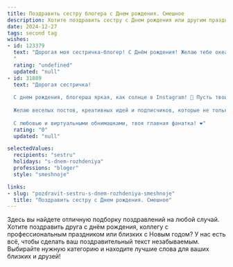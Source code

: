 ```yaml
---
title: Поздравить сестру блогера c Днем рождения. Смешное
description: Хотите поздравить сестру c Днем рождения или другим праздником? Наш ИИ создаст незабываемое поздравление, а вы обязательно выделитесь среди других.  
date: 2024-12-27
tags: second tag
wishes:
- id: 123379
  text: "Дорогая моя сестричка-блогер! С Днём рождения! Желаю тебе океан лайков, море вдохновения и чтоб твой контент взлетел выше всех облаков (и даже выше моей зарплаты!).  Пусть подписчики множатся, как кролики, а хейтеры останутся с носом, похожим на твою первую неудачную селфи-палку.  Будь всегда на позитиве,  шути, как бог, и никогда не теряй своего уникального стиля, пусть даже он иногда немного... странный (мы же тебя любим!).  Счастья тебе, моя звёздочка YouTube!
  "
  rating: "undefined"
  updated: "null"
- id: 31889
  text: "Дорогая сестричка!
  
  С днем рождения, блогерша яркая, как солнце в Instagram! 🎉 Пусть твои подписчики растут быстрее, чем я схожу с ума от твоих кулинарных экспериментов! Надеюсь, в этом году у тебя в ленте будет больше лайков, чем у меня неудачных попыток подрезать уголки на твоих видеоподборках!
  
  Желаю веселых постов, креативных идей и подписчиков, которые не только комментируют, но и делают репосты! Пусть каждый день будет таким же ярким, как фильтры на твоих фотографиях, и помни: смех – лучшая реклама!
  
  С любовью и виртуальными обнимашками, твоя главная фанатка! ❤️"
  rating: "0"
  updated: "null"

selectedValues:
  recipients: "sestru"
  holidays: "s-dnem-rozhdeniya"
  professions: "bloger"
  style: "smeshnoje"

links:
- slug: "pozdravit-sestru-s-dnem-rozhdeniya-smeshnoje"
  title: "Поздравить сестру c Днем рождения. Смешное"
---
```


Здесь вы найдете отличную подборку поздравлений на любой случай. 
Хотите поздравить друга с днём рождения, коллегу с профессиональным праздником или близких с Новым годом? У нас есть всё, чтобы сделать ваш поздравительный текст незабываемым. Выбирайте нужную категорию и находите лучшие слова для ваших близких и друзей!
